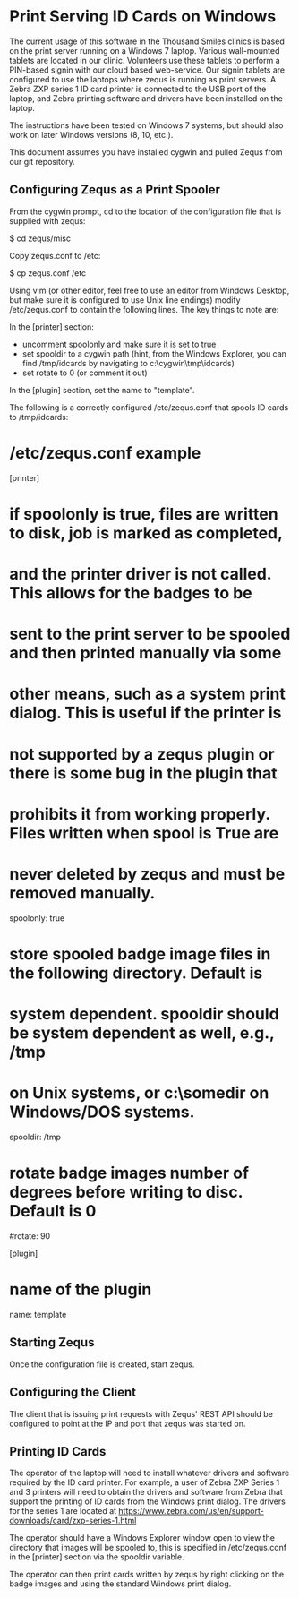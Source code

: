Print Serving ID Cards on Windows
=================================

The current usage of this software in the Thousand Smiles clinics is based
on the print server running on a Windows 7 laptop. Various wall-mounted
tablets are located in our clinic. Volunteers use these tablets to perform
a PIN-based signin with our cloud based web-service. Our signin tablets are
configured to use the laptops where zequs is running as print servers. A Zebra 
ZXP series 1 ID card printer is connected to the USB port of the laptop, and 
Zebra printing software and drivers have been installed on the laptop. 

The instructions have been tested on Windows 7 systems, but should also work
on later Windows versions (8, 10, etc.).

This document assumes you have installed cygwin and pulled Zequs from our
git repository. 

Configuring Zequs as a Print Spooler
------------------------------------

From the cygwin prompt, cd to the location of the configuration file that is
supplied with zequs: 

$ cd zequs/misc

Copy zequs.conf to /etc:

$ cp zequs.conf /etc

Using vim (or other editor, feel free to use an editor from Windows Desktop,
but make sure it is configured to use Unix line endings) modify
/etc/zequs.conf to contain the following lines. The key things to note are:

In the [printer] section:

* uncomment spoolonly and make sure it is set to true
* set spooldir to a cygwin path (hint, from the Windows Explorer, you can
find /tmp/idcards by navigating to c:\\cygwin\tmp\idcards)
* set rotate to 0 (or comment it out)

In the [plugin] section, set the name to "template".

The following is a correctly configured /etc/zequs.conf that spools ID cards
to /tmp/idcards:

# /etc/zequs.conf example

[printer]

# if spoolonly is true, files are written to disk, job is marked as completed,
# and the printer driver is not called. This allows for the badges to be 
# sent to the print server to be spooled and then printed manually via some 
# other means, such as a system print dialog. This is useful if the printer is 
# not supported by a zequs plugin or there is some bug in the plugin that 
# prohibits it from working properly. Files written when spool is True are 
# never deleted by zequs and must be removed manually.

spoolonly: true

# store spooled badge image files in the following directory. Default is
# system dependent. spooldir should be system dependent as well, e.g., /tmp
# on Unix systems, or c:\somedir on Windows/DOS systems.

spooldir: /tmp

# rotate badge images number of degrees before writing to disc. Default is 0

#rotate: 90


[plugin]

# name of the plugin

name: template

Starting Zequs
--------------

Once the configuration file is created, start zequs.

Configuring the Client
----------------------

The client that is issuing print requests with Zequs' REST API should be
configured to point at the IP and port that zequs was started on.

Printing ID Cards
-----------------

The operator of the laptop will need to install whatever drivers and software
required by the ID card printer. For example, a user of Zebra ZXP Series 1 and
3 printers will need to obtain the drivers and software from Zebra that
support the printing of ID cards from the Windows print dialog. The drivers
for the series 1 are located at
https://www.zebra.com/us/en/support-downloads/card/zxp-series-1.html

The operator should have a Windows Explorer window open to view the directory
that images will be spooled to, this is specified in /etc/zequs.conf in the
[printer] section via the spooldir variable.

The operator can then print cards written by zequs by right clicking on the
badge images and using the standard Windows print dialog.
